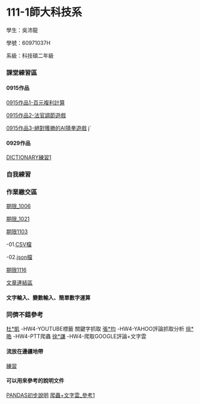 # 111-1師大科技系

學生：吳沛龍

學號：60971037H

系級：科技碩二年級


### 課堂練習區
#### 0915作品

[0915作品1-百元複利計算](https://github.com/walilaywa/PL/blob/main/python01.ipynb)

[0915作品2-法官調節遊戲](https://github.com/walilaywa/PL/blob/main/python02.ipynb)

[0915作品3-絕對獲勝的AI猜拳遊戲](https://github.com/walilaywa/PL/blob/main/python_3.ipynb)
jˋ
#### 0929作品
[DICTIONARY練習1](https://github.com/walilaywa/PL/blob/main/0929_pratice.ipynb)

### 自我練習

### 作業繳交區
[期限_1006](https://github.com/walilaywa/PL/blob/main/HW_01.ipynb)

[期限_1021](https://github.com/walilaywa/PL/blob/main/hw_02.ipynb)

[期限1103](https://github.com/walilaywa/PL/blob/main/HW3.ipynb)

-01.[CSV檔](https://github.com/walilaywa/PL/blob/main/HW3_CSV.csv)

-02.[json檔](https://github.com/walilaywa/PL/blob/main/HW3.json)

[期限1116](https://github.com/walilaywa/PL/blob/main/HW04_try.ipynb)

[文章連結區](https://medium.com/@walilaywa/書報討論-一-第一次演講大家問題重點-關鍵字分析-84b3da1c30c2)

#### 文字輸入、變數輸入、簡單數字運算

### 同儕不錯參考
[杜*凱](https://github.com/BonBa2K/PL_Repo)
-HW4-YOUTUBE標籤 關鍵字抓取
[張*均](https://github.com/eric40971116H/111-1NTNU-PL)
-HW4-YAHOO評論抓取分析
[徐*皓](https://github.com/minhao920201/PL)
-HW4-PTT爬蟲
[徐*謙](https://github.com/Manchien/PL)
-HW4-爬取GOOGLE評論+文字雲
#### 流放在邊疆地帶
[練習](http://localhost:8888/notebooks/Documents/GitHub/PL/prac01.ipynb)
#### 可以用來參考的說明文件
[PANDAS初步說明](https://medium.com/seaniap/pandas%E5%9F%BA%E7%A4%8E%E4%BB%8B%E7%B4%B9-%E9%80%B2%E5%85%A5%E8%B3%87%E6%96%99%E7%A7%91%E5%AD%B8%E7%9A%84%E9%A0%98%E5%9F%9F-be9894b3548)
[爬蟲+文字雲_參考1](https://jamleecute.web.app/%E7%B6%B2%E8%B7%AF%E7%88%AC%E8%9F%B2-web-crawler-text-mining-python/)

